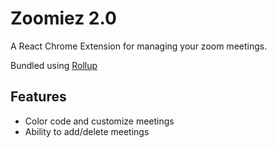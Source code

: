# Zoomiez 2.0

A React Chrome Extension for managing your zoom meetings. 

Bundled using [Rollup](https://rollupjs.org/guide/en/)

## Features

- Color code and customize meetings
- Ability to add/delete meetings
